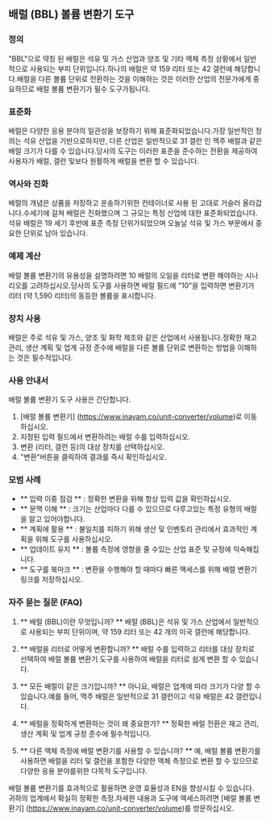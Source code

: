 ## 배럴 (BBL) 볼륨 변환기 도구

### 정의
"BBL"으로 약칭 된 배럴은 석유 및 가스 산업과 양조 및 기타 액체 측정 상황에서 일반적으로 사용되는 부피 단위입니다.하나의 배럴은 약 159 리터 또는 42 갤런에 해당합니다.배럴을 다른 볼륨 단위로 전환하는 것을 이해하는 것은 이러한 산업의 전문가에게 중요하므로 배럴 볼륨 변환기가 필수 도구가됩니다.

### 표준화
배럴은 다양한 응용 분야의 일관성을 보장하기 위해 표준화되었습니다.가장 일반적인 정의는 석유 산업을 기반으로하지만, 다른 산업은 일반적으로 31 갤런 인 맥주 배럴과 같은 배럴 크기가 다를 수 있습니다.당사의 도구는 이러한 표준을 준수하는 전환을 제공하여 사용자가 배럴, 갤런 및보다 원활하게 배럴을 변환 할 수 있습니다.

### 역사와 진화
배럴의 개념은 상품을 저장하고 운송하기위한 컨테이너로 사용 된 고대로 거슬러 올라갑니다.수세기에 걸쳐 배럴은 진화했으며 그 규모는 특정 산업에 대한 표준화되었습니다.석유 배럴은 19 세기 후반에 표준 측정 단위가되었으며 오늘날 석유 및 가스 부문에서 중요한 단위로 남아 있습니다.

### 예제 계산
배럴 볼륨 변환기의 유용성을 설명하려면 10 배럴의 오일을 리터로 변환 해야하는 시나리오를 고려하십시오.당사의 도구를 사용하면 배럴 필드에 "10"을 입력하면 변환기가 리터 (약 1,590 리터)의 동등한 볼륨을 표시합니다.

### 장치 사용
배럴은 주로 석유 및 가스, 양조 및 화학 제조와 같은 산업에서 사용됩니다.정확한 재고 관리, 생산 계획 및 업계 규정 준수에 배럴을 다른 볼륨 단위로 변환하는 방법을 이해하는 것은 필수적입니다.

### 사용 안내서
배럴 볼륨 변환기 도구 사용은 간단합니다.
1. [배럴 볼륨 변환기] (https://www.inayam.co/unit-converter/volume)로 이동하십시오.
2. 지정된 입력 필드에서 변환하려는 배럴 수를 입력하십시오.
3. 변환 (리터, 갤런 등)의 대상 장치를 선택하십시오.
4. "변환"버튼을 클릭하여 결과를 즉시 확인하십시오.

### 모범 사례
- ** 입력 이중 점검 ** : 정확한 변환을 위해 항상 입력 값을 확인하십시오.
- ** 문맥 이해 ** : 크기는 산업마다 다를 수 있으므로 다루고있는 특정 유형의 배럴을 알고 있어야합니다.
- ** 계획에 활용 ** : 불일치를 피하기 위해 생산 및 인벤토리 관리에서 효과적인 계획을 위해 도구를 사용하십시오.
- ** 업데이트 유지 ** : 볼륨 측정에 영향을 줄 수있는 산업 표준 및 규정에 익숙해집니다.
- ** 도구를 북마크 ** : 변환을 수행해야 할 때마다 빠른 액세스를 위해 배럴 변환기 링크를 저장하십시오.

### 자주 묻는 질문 (FAQ)

1. ** 배럴 (BBL)이란 무엇입니까? **
배럴 (BBL)은 석유 및 가스 산업에서 일반적으로 사용되는 부피 단위이며, 약 159 리터 또는 42 개의 미국 갤런에 해당합니다.

2. ** 배럴을 리터로 어떻게 변환합니까? **
배럴 수를 입력하고 리터를 대상 장치로 선택하여 배럴 볼륨 변환기 도구를 사용하여 배럴을 리터로 쉽게 변환 할 수 있습니다.

3. ** 모든 배럴이 같은 크기입니까? **
아니요, 배럴은 업계에 따라 크기가 다양 할 수 있습니다.예를 들어, 맥주 배럴은 일반적으로 31 갤런이고 석유 배럴은 42 갤런입니다.

4. ** 배럴을 정확하게 변환하는 것이 왜 중요한가? **
정확한 배럴 전환은 재고 관리, 생산 계획 및 업계 규정 준수에 필수적입니다.

5. ** 다른 액체 측정에 배럴 변환기를 사용할 수 있습니까? **
예, 배럴 볼륨 변환기를 사용하면 배럴을 리터 및 갤런을 포함한 다양한 액체 측정으로 변환 할 수 있으므로 다양한 응용 분야를위한 다목적 도구입니다.

배럴 볼륨 변환기를 효과적으로 활용하면 운영 효율성과 EN을 향상시킬 수 있습니다. 귀하의 업계에서 확실히 정확한 측정.자세한 내용과 도구에 액세스하려면 [배럴 볼륨 변환기] (https://www.inayam.co/unit-converter/volume)를 방문하십시오.